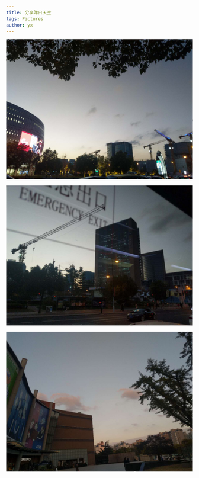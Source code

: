 ```yaml
---
title: 分享昨日天空
tags: Pictures
author: yx
---
```





<p align="center">
<img class="image image--md" src="/pictures/110502.jpeg"/>
</p>

<p align="center">
<img class="image image--md" src="/pictures/110501.jpeg"/>
</p>

<p align="center">
<img class="image image--md" src="/pictures/110503.jpeg"/>
</p>
